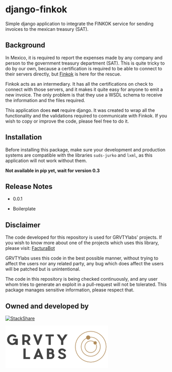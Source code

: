 **django-finkok**
=================

Simple django application to integrate the FINKOK service for sending
invoices to the mexican treasury (SAT).

Background
----------

In Mexico, it is required to report the expenses made by any company and person
to the government treasury department (SAT). This is quite tricky to do by our
own, because a certification is required to be able to connect to their servers
directly, but [Finkok](http://www.finkok.com/) is here for the rescue.

Finkok acts as an intermediary. It has all the certifications on check to
connect with those servers, and it makes it quite easy for anyone to emit a
new invoice. The only problem is that they use a WSDL schema to receive the
information and the files required.

This application does **not** require django. It was created to wrap all the
functionality and the validations required to communicate with Finkok. If
you wish to copy or improve the code, please feel free to do it.

Installation
------------

Before installing this package, make sure your development and production
systems are compatible with the libraries `suds-jurko` and `lxml`, as this
application will not work without them.

**Not available in pip yet, wait for version 0.3**

Release Notes
-------------

*   0.0.1

  * Boilerplate

Disclaimer
---------

The code developed for this repository is used for GRVTYlabs' projects. If you
wish to know more about one of the projects which uses this library, please
visit: [FacturaBot](www.facturabot.com)

GRVTYlabs uses this code in the best possible manner, without trying to
affect the users nor any related party, any bug which does affect the users
will be patched but is unintentional.

The code in this repository is being checked continuously, and any user whom
tries to generate an exploit in a pull-request will not be tolerated. This
package manages sensitive information, please respect that.

Owned and developed by
--------

[![StackShare][stack-shield]][stack-tech]

[![GRVTYlabs][logo]](www.grvtylabs.com)


[logo]: https://github.com/grvty-labs/django-finkok/blob/master/logo.png?raw=true "GRVTYlabs"
[stack-shield]: http://img.shields.io/badge/tech-stack-0690fa.svg?style=flat
[stack-tech]: http://stackshare.io/letops/grvtylabs

